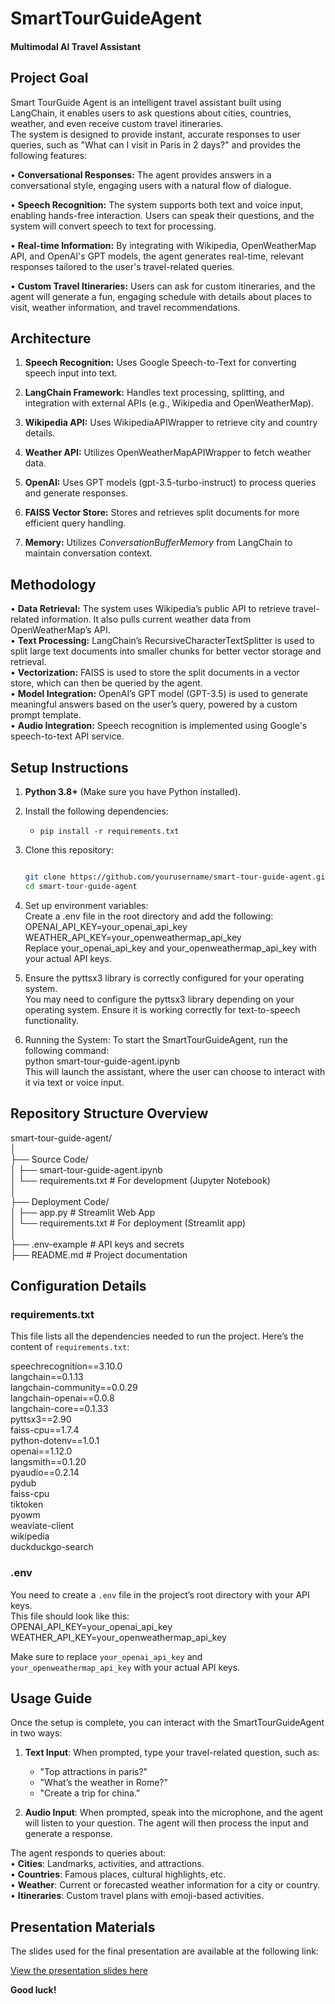 # SmartTourGuideAgent

#### Multimodal AI Travel Assistant

## Project Goal

Smart TourGuide Agent is an intelligent travel assistant built using LangChain, it enables users to ask questions about cities, countries, weather, and even receive custom travel itineraries.<br> The system is designed to provide instant, accurate responses to user queries, such as "What can I visit in Paris in 2 days?" and provides the following features:

• **Conversational Responses:** The agent provides answers in a conversational style, engaging users with a natural flow of dialogue.

• **Speech Recognition:** The system supports both text and voice input, enabling hands-free interaction. Users can speak their questions, and the system will convert speech to text for processing.

• **Real-time Information:** By integrating with Wikipedia, OpenWeatherMap API, and OpenAI's GPT models, the agent generates real-time, relevant responses tailored to the user's travel-related queries.

• **Custom Travel Itineraries:** Users can ask for custom itineraries, and the agent will generate a fun, engaging schedule with details about places to visit, weather information, and travel recommendations.

## Architecture

1. **Speech Recognition:** Uses Google Speech-to-Text for converting speech input into text.

2. **LangChain Framework:** Handles text processing, splitting, and integration with external APIs (e.g., Wikipedia and OpenWeatherMap).

3. **Wikipedia API:** Uses WikipediaAPIWrapper to retrieve city and country details.

4. **Weather API:** Utilizes OpenWeatherMapAPIWrapper to fetch weather data.

5. **OpenAI:** Uses GPT models (gpt-3.5-turbo-instruct) to process queries and generate responses.

6. **FAISS Vector Store:** Stores and retrieves split documents for more efficient query handling.

7. **Memory:** Utilizes _ConversationBufferMemory_ from LangChain to maintain conversation context.

## Methodology

• **Data Retrieval:** The system uses Wikipedia’s public API to retrieve travel-related information. It also pulls current weather data from OpenWeatherMap’s API.<br>
• **Text Processing:** LangChain’s RecursiveCharacterTextSplitter is used to split large text documents into smaller chunks for better vector storage and retrieval.<br>
• **Vectorization:** FAISS is used to store the split documents in a vector store, which can then be queried by the agent.<br>
• **Model Integration:** OpenAI’s GPT model (GPT-3.5) is used to generate meaningful answers based on the user’s query, powered by a custom prompt template.<br>
• **Audio Integration:** Speech recognition is implemented using Google's speech-to-text API service. <br>

## Setup Instructions

1. **Python 3.8+** (Make sure you have Python installed).

2. Install the following dependencies:

   - `pip install -r requirements.txt`

3. Clone this repository:<br>

   ```bash
   
   git clone https://github.com/yourusername/smart-tour-guide-agent.git 
   cd smart-tour-guide-agent

   ```

4. Set up environment variables: <br>
   Create a .env file in the root directory and add the following:
   OPENAI_API_KEY=your_openai_api_key<br>
   WEATHER_API_KEY=your_openweathermap_api_key<br>
   Replace your_openai_api_key and your_openweathermap_api_key with your actual API keys.

5. Ensure the pyttsx3 library is correctly configured for your operating system.<br>
   You may need to configure the pyttsx3 library depending on your operating system. Ensure it is working correctly for text-to-speech functionality.

6. Running the System:
   To start the SmartTourGuideAgent, run the following command:<br>
   python smart-tour-guide-agent.ipynb <br>
   This will launch the assistant, where the user can choose to interact with it via text or voice input.

## Repository Structure Overview

smart-tour-guide-agent/<br>
│<br>
├── Source Code/<br>
│ ├── smart-tour-guide-agent.ipynb<br>
│ └── requirements.txt # For development (Jupyter Notebook)<br>
│<br>
├── Deployment Code/<br>
│ ├── app.py # Streamlit Web App<br>
│ └── requirements.txt # For deployment (Streamlit app)<br>
│<br>
├── .env-example # API keys and secrets<br>
├── README.md # Project documentation<br>

## Configuration Details

### requirements.txt

This file lists all the dependencies needed to run the project. Here’s the content of `requirements.txt`:

speechrecognition==3.10.0<br>
langchain==0.1.13<br>
langchain-community==0.0.29<br>
langchain-openai==0.0.8<br>
langchain-core==0.1.33<br>
pyttsx3==2.90<br>
faiss-cpu==1.7.4<br>
python-dotenv==1.0.1<br>
openai==1.12.0 <br>
langsmith==0.1.20<br>
pyaudio==0.2.14<br>
pydub<br>
faiss-cpu<br>
tiktoken<br>
pyowm<br>
weaviate-client<br>
wikipedia<br>
duckduckgo-search<br>

### .env

You need to create a `.env` file in the project’s root directory with your API keys. <br> This file should look like this:<br>
OPENAI_API_KEY=your_openai_api_key
WEATHER_API_KEY=your_openweathermap_api_key

Make sure to replace `your_openai_api_key` and `your_openweathermap_api_key` with your actual API keys.

## Usage Guide

Once the setup is complete, you can interact with the SmartTourGuideAgent in two ways:

1.  **Text Input**: When prompted, type your travel-related question, such as:

    - "Top attractions in paris?"
    - "What’s the weather in Rome?"
    - "Create a trip for china."

2.  **Audio Input**: When prompted, speak into the microphone, and the agent will listen to your question. The agent will then process the input and generate a response.

The agent responds to queries about: <br>
• **Cities**: Landmarks, activities, and attractions.<br>
• **Countries**: Famous places, cultural highlights, etc.<br>
• **Weather**: Current or forecasted weather information for a city or country.<br>
• **Itineraries**: Custom travel plans with emoji-based activities.<br>

## Presentation Materials

The slides used for the final presentation are available at the following link:

[View the presentation slides here](https://drive.google.com/drive/folders/19Uh2avPE9aWIMz_PcFDbJH2hveNSdvgd?usp=sharing)

**Good luck!**
